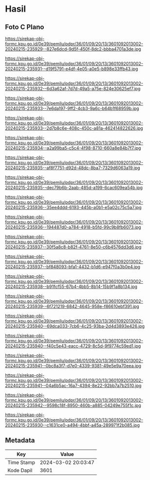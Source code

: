 # Hasil

## Foto C Plano

https://sirekap-obj-formc.kpu.go.id/0e39/pemilu/pdpr/36/01/09/20/13/3601092013002-20240215-235929--827e6dcd-9d5f-450f-8dc2-bbba4701a3de.jpg

https://sirekap-obj-formc.kpu.go.id/0e39/pemilu/pdpr/36/01/09/20/13/3601092013002-20240215-235931--d19f5791-e4df-4e05-a0e5-b898e33ffb43.jpg

https://sirekap-obj-formc.kpu.go.id/0e39/pemilu/pdpr/36/01/09/20/13/3601092013002-20240215-235932--6d3a62af-7d7d-49a5-a75e-824e30625ef7.jpg

https://sirekap-obj-formc.kpu.go.id/0e39/pemilu/pdpr/36/01/09/20/13/3601092013002-20240215-235933--7e6da197-9ff2-4cb3-9a6c-b64b1f68959b.jpg

https://sirekap-obj-formc.kpu.go.id/0e39/pemilu/pdpr/36/01/09/20/13/3601092013002-20240215-235933--2d7b8c6e-408c-450c-a81a-462414822626.jpg

https://sirekap-obj-formc.kpu.go.id/0e39/pemilu/pdpr/36/01/09/20/13/3601092013002-20240215-235934--a2a99ba5-c5c4-4f98-8710-660a8e84b7f7.jpg

https://sirekap-obj-formc.kpu.go.id/0e39/pemilu/pdpr/36/01/09/20/13/3601092013002-20240215-235935--af8f7751-d92d-48dc-8ba7-7329d6063a19.jpg

https://sirekap-obj-formc.kpu.go.id/0e39/pemilu/pdpr/36/01/09/20/13/3601092013002-20240215-235935--dec79b6b-2aab-485d-a199-6cac609ea54b.jpg

https://sirekap-obj-formc.kpu.go.id/0e39/pemilu/pdpr/36/01/09/20/13/3601092013002-20240215-235936--35ee4ddd-6193-445b-a0b1-e5a02c75c5a7.jpg

https://sirekap-obj-formc.kpu.go.id/0e39/pemilu/pdpr/36/01/09/20/13/3601092013002-20240215-235936--194487d0-a784-4918-b5fd-99c9b8fb6073.jpg

https://sirekap-obj-formc.kpu.go.id/0e39/pemilu/pdpr/36/01/09/20/13/3601092013002-20240215-235937--30f5a8c8-b82f-4761-8e50-c6b4576dd3d6.jpg

https://sirekap-obj-formc.kpu.go.id/0e39/pemilu/pdpr/36/01/09/20/13/3601092013002-20240215-235937--bf848093-bfa1-4432-b1d6-e947f0a3b0e4.jpg

https://sirekap-obj-formc.kpu.go.id/0e39/pemilu/pdpr/36/01/09/20/13/3601092013002-20240215-235938--b91fcf55-67b4-4bb5-8b14-15b9f1a8b134.jpg

https://sirekap-obj-formc.kpu.go.id/0e39/pemilu/pdpr/36/01/09/20/13/3601092013002-20240215-235939--6f721219-6842-4645-958e-f86610ebf391.jpg

https://sirekap-obj-formc.kpu.go.id/0e39/pemilu/pdpr/36/01/09/20/13/3601092013002-20240215-235940--69dca033-7cb6-4c25-93ba-2d4d3893e426.jpg

https://sirekap-obj-formc.kpu.go.id/0e39/pemilu/pdpr/36/01/09/20/13/3601092013002-20240215-235940--f40c5e43-eacc-4729-8c5d-9f9774c59ed1.jpg

https://sirekap-obj-formc.kpu.go.id/0e39/pemilu/pdpr/36/01/09/20/13/3601092013002-20240215-235941--0bc8a3f7-d7e0-4339-9381-49e5e9a70eea.jpg

https://sirekap-obj-formc.kpu.go.id/0e39/pemilu/pdpr/36/01/09/20/13/3601092013002-20240215-235941--04a6b5ac-16a7-4394-8e22-92bb7a7b2510.jpg

https://sirekap-obj-formc.kpu.go.id/0e39/pemilu/pdpr/36/01/09/20/13/3601092013002-20240215-235942--9598c18f-8950-460b-a885-04249e755f1c.jpg

https://sirekap-obj-formc.kpu.go.id/0e39/pemilu/pdpr/36/01/09/20/13/3601092013002-20240215-235930--c1631ce0-a494-4bbf-a45a-289971f2b085.jpg


## Metadata

| Key        | Value               |
| ---------- | ------------------- |
| Time Stamp | 2024-03-02 20:03:47 |
| Kode Dapil | 3601                |



